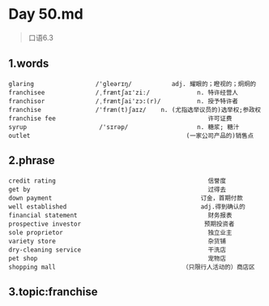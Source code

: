 # Day 50.md
> 口语6.3

## 1.words
    glaring                 /'gleərɪŋ/           adj. 耀眼的；瞪视的；炯炯的
    franchisee              /ˌfræntʃaɪ'ziː/             n. 特许经营人
    franchisor              /ˌfræntʃai'zɔ:(r)/          n. 授予特许者
    franchise               /'fræn(t)ʃaɪz/    n. (尤指选举议员的)选举权;参政权
    franchise fee                                          许可证费
    syrup                    /'sɪrəp/                   n. 糖浆; 糖汁
    outlet                                           (一家公司产品的)销售点

## 2.phrase
    credit rating                                          信誉度
    get by                                                 过得去
    down payment                                         订金，首期付款
    well established                                     adj.得到确认的
    financial statement                                    财务报表
    prospective investor                                  预期投资者
    sole proprietor                                        独立业主
    variety store                                          杂货铺
    dry-cleaning service                                   干洗店
    pet shop                                               宠物店
    shopping mall                                   （只限行人活动的）商店区
    
    
    
    


## 3.topic:franchise












